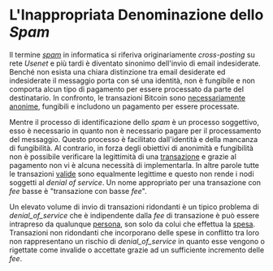 # L'Inappropriata Denominazione dello _Spam_



Il termine [_spam_]() in informatica si riferiva originariamente  _cross-posting_ su rete _Usenet_ e più tardi è diventato sinonimo dell'invio di email indesiderate. Benché non esista una chiara distinzione tra email desiderate ed indesiderate il messaggio porta con sé una identità, non è fungibile e non comporta alcun tipo di pagamento per essere processato da parte del destinatario. In confronto, le transazioni Bitcoin sono [necessariamente anonime](), fungibili e includono un pagamento per essere processate.

Mentre il processo di identificazione dello _spam_ è un processo soggettivo, esso è necessario in quanto non è necessario pagare per il processamento del messaggio. Questo processo è facilitato dall'identità e della mancanza di fungibilità. Al contrario, in forza degli obiettivi di anonimità e fungibilità non è possibile verificare la legittimità di una [transazione]() e grazie al pagamento non vi è alcuna necessità di implementarla. In altre parole tutte le transazioni [valide]() sono equalmente legittime e questo non rende i nodi soggetti al _denial of service_. Un nome appropriato per una transazione con _fee_ basse è "transazione con basse _fee_".

Un elevato volume di invio di transazioni ridondanti è un tipico problema di _denial_of_service_ che è indipendente dalla _fee_ di transazione è può essere intrapreso da qualunque [persona](), son solo da colui che effettua la [spesa](). Transazioni non ridondanti che incorporano delle spese in conflitto tra loro non rappresentano un rischio di _denial_of_service_ in quanto esse vengono o rigettate come invalide o accettate grazie ad un sufficiente incremento delle _fee_.

